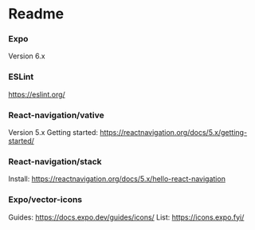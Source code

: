 # Readme
### Expo
Version 6.x
### ESLint
https://eslint.org/
### React-navigation/vative
Version 5.x
Getting started: https://reactnavigation.org/docs/5.x/getting-started/
### React-navigation/stack
Install: https://reactnavigation.org/docs/5.x/hello-react-navigation
### Expo/vector-icons
Guides: https://docs.expo.dev/guides/icons/
List: https://icons.expo.fyi/

